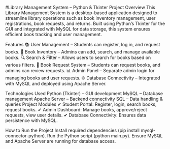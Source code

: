 #Library Management System – Python & Tkinter
Project Overview
This Library Management System is a desktop-based application designed to streamline library operations such as book inventory management, user registrations, book requests, and returns. Built using Python’s Tkinter for the GUI and integrated with MySQL for data storage, this system ensures efficient book tracking and user management.

Features
📚 User Management – Students can register, log in, and request books.
📖 Book Inventory – Admins can add, search, and manage available books.
🔍 Search & Filter – Allows users to search for books based on various filters.
📩 Book Request System – Students can request books, and admins can review requests.
📊 Admin Panel – Separate admin login for managing books and user requests.
🌐 Database Connectivity – Integrated with MySQL and deployed using Apache Server.

Technologies Used
Python (Tkinter) – GUI development
MySQL – Database management
Apache Server – Backend connectivity
SQL – Data handling & queries
Project Modules
✔ Student Portal: Register, login, search books, request books.
✔ Admin Dashboard: Manage books, approve/reject requests, view user details.
✔ Database Connectivity: Ensures data persistence with MySQL.

How to Run the Project
Install required dependencies (pip install mysql-connector-python).
Run the Python script (python main.py).
Ensure MySQL and Apache Server are running for database access.
